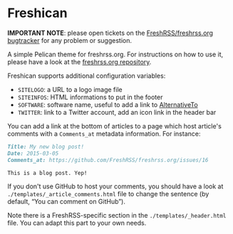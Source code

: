 # Freshican

**IMPORTANT NOTE**: please open tickets on the [FreshRSS/freshrss.org bugtracker](https://github.com/FreshRSS/freshrss.org) for any problem or suggestion.

A simple Pelican theme for freshrss.org. For instructions on how to use it, please have a look at the [freshrss.org repository](https://github.com/FreshRSS/freshrss.org).

Freshican supports additional configuration variables:

- `SITELOGO`: a URL to a logo image file
- `SITEINFOS`: HTML informations to put in the footer
- `SOFTWARE`: software name, useful to add a link to [AlternativeTo](http://alternativeto.net/)
- `TWITTER`: link to a Twitter account, add an icon link in the header bar

You can add a link at the bottom of articles to a page which host article's comments with a `Comments_at` metadata information. For instance:

```Markdown
Title: My new blog post!
Date: 2015-03-05
Comments_at: https://github.com/FreshRSS/freshrss.org/issues/16

This is a blog post. Yep!

```

If you don't use GitHub to host your comments, you should have a look at `./templates/_article_comments.html` file to change the sentence (by default, “You can comment on GitHub”).

Note there is a FreshRSS-specific section in the `./templates/_header.html` file. You can adapt this part to your own needs.
